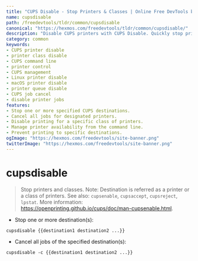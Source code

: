```yaml
---
title: "CUPS Disable - Stop Printers & Classes | Online Free DevTools by Hexmos"
name: cupsdisable
path: /freedevtools/tldr/common/cupsdisable
canonical: "https://hexmos.com/freedevtools/tldr/common/cupsdisable/"
description: "Disable CUPS printers with CUPS Disable. Quickly stop printers and classes via the command line. Free online tool, no registration required."
category: common
keywords:
- CUPS printer disable
- printer class disable
- CUPS command line
- printer control
- CUPS management
- Linux printer disable
- macOS printer disable
- printer queue disable
- CUPS job cancel
- disable printer jobs
features:
- Stop one or more specified CUPS destinations.
- Cancel all jobs for designated printers.
- Disable printing for a specific class of printers.
- Manage printer availability from the command line.
- Prevent printing to specific destinations.
ogImage: "https://hexmos.com/freedevtools/site-banner.png"
twitterImage: "https://hexmos.com/freedevtools/site-banner.png"
---
```


# cupsdisable

> Stop printers and classes.
> Note: Destination is referred as a printer or a class of printers.
> See also: `cupsenable`, `cupsaccept`, `cupsreject`, `lpstat`.
> More information: <https://openprinting.github.io/cups/doc/man-cupsenable.html>.

- Stop one or more destination(s):

`cupsdisable {{destination1 destination2 ...}}`

- Cancel all jobs of the specified destination(s):

`cupsdisable -c {{destination1 destination2 ...}}`
